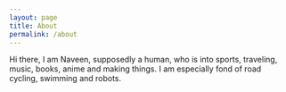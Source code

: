 ```yaml
---
layout: page
title: About
permalink: /about
---
```


<!-- ![Binary Search Tree]({{site.github.url}}/assets/img/arctic-1.jpg) -->

Hi there, I am Naveen, supposedly a human, who is into sports, traveling, music, books, anime and making things. I am especially fond of road cycling, swimming and robots.
